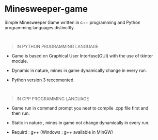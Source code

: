# Minesweeper-game

Simple Minesweeper Game written in c++ programming and Python programming languages distincltly.

<br>

> IN PYTHON PROGRAMMING LANGUAGE

* Game is based on Graphical User Interfase(GUI) with the use of tkinter module.

* Dynamic in nature, mines in game dynamically change in every run.

* Python version 3 reccomented.


<br>

> IN CPP PROGRAMMING LANGUAGE

* Game run in command prompt you neet to compile .cpp file first and then run.

* Static in nature , mines in game not change dynamically in every run.

* Requird : g++ (Windows : g++ available in MinGW)

